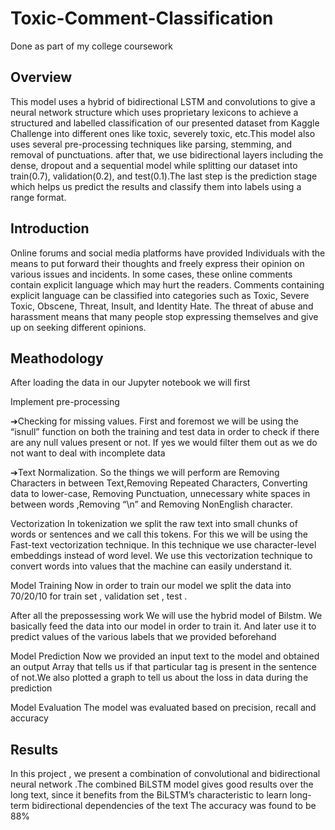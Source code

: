 # Toxic-Comment-Classification
Done as part of my college coursework

## Overview
This model uses a hybrid of bidirectional LSTM and convolutions to give a neural network structure which uses proprietary lexicons to achieve a structured and labelled
classification of our presented dataset from Kaggle Challenge into different ones like toxic, severely toxic, etc.This model also uses several pre-processing techniques
like parsing, stemming, and removal of punctuations. after that, we use  bidirectional layers including the dense, dropout and a sequential model while splitting our dataset into train(0.7), validation(0.2), and test(0.1).The last step is the prediction stage which helps us predict the results and classify them into labels using a range format.

## Introduction
Online forums and social media platforms have provided Individuals with the means to put forward their thoughts and freely express their opinion on various issues and incidents. In some cases, these online comments contain explicit language which may hurt the readers. Comments containing explicit language can be classified into categories such as Toxic, Severe Toxic, Obscene, Threat, Insult, and Identity Hate. The threat of abuse and harassment means that many people stop expressing
themselves and give up on seeking different opinions.

## Meathodology
After loading the data in our Jupyter notebook we will first

Implement pre-processing

➔Checking for missing values.
First and foremost we will be using the “isnull” function on both the training and test data in order to check if there are any null values present or not. If yes we would filter them out as we do not want to deal with incomplete data

➔Text Normalization.
So the things we will perform are Removing Characters in between Text,Removing Repeated Characters, Converting data to lower-case, Removing Punctuation, unnecessary
white spaces in between words ,Removing “\n” and Removing NonEnglish character.

Vectorization
In tokenization we split the raw text into small chunks of words or sentences and we call this tokens.
For this we will be using the Fast-text vectorization technique. In this technique we use character-level embeddings instead of word level.
We use this vectorization technique to convert words into values that the machine can easily understand it.

Model Training
Now in order to train our model we split the data into 70/20/10 for
train set , validation set , test .

After all the prepossessing work We will use the hybrid model of Bilstm. We basically feed the data into our model in order to train it.
And later use it to predict values of the various labels that we provided
beforehand

Model Prediction
Now we provided an input text to the model and obtained an output Array that tells us if that particular tag is present in the sentence of not.We also plotted a graph to tell us about the loss in data during the prediction

Model Evaluation
The model was evaluated based on precision, recall and accuracy


## Results
In this project , we present a combination of convolutional and bidirectional neural network .The combined BiLSTM model gives good results over the long text, since it benefits from the  BiLSTM’s characteristic to learn long-term bidirectional dependencies of the text
The accuracy was found to be 88% 

